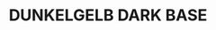 ---
title: "DUNKELGELB DARK BASE"
price: "TBA"
desc: "Opis nije dostupan"
img_path: "/assets/img/A.MIG-0901.jpg"
brand: AMMO
available: true
cat: "acrylics"
subcat: "ACRYLIC PAINTS (17 mL)"
subsubcat: "SS"
---